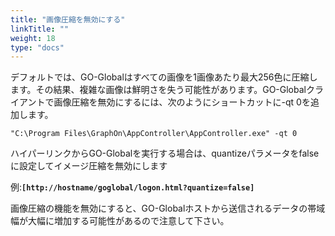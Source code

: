```yaml
---
title: "画像圧縮を無効にする"
linkTitle: ""
weight: 18
type: "docs"
---
```


デフォルトでは、GO-Globalはすべての画像を1画像あたり最大256色に圧縮します。その結果、複雑な画像は鮮明さを失う可能性があります。GO-Globalクライアントで画像圧縮を無効にするには、次のようにショートカットに-qt 0を追加します。

`"C:\Program Files\GraphOn\AppController\AppController.exe" -qt 0`

ハイパーリンクからGO-Globalを実行する場合は、quantizeパラメータをfalseに設定してイメージ圧縮を無効にします

例:**`[http://hostname/goglobal/logon.html?quantize=false]`**

画像圧縮の機能を無効にすると、GO-Globalホストから送信されるデータの帯域幅が大幅に増加する可能性があるので注意して下さい。